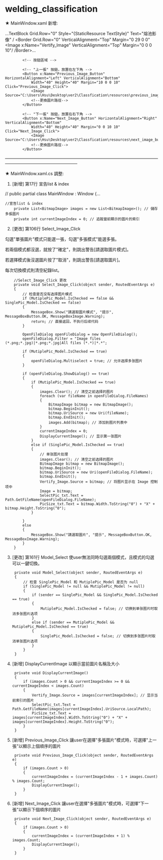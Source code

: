# welding_classification

★ MainWindow.xaml 新增:



...TextBlock Grid.Row="0" Style="{StaticResource TextStyle}" Text="熔池影像" /
<Border Grid.Row="0" VerticalAlignment="Top" Margin="0 29 0 0"
<Image x:Name="Vertify_Image" VerticalAlignment="Top" Margin="0 0 0 10"/ /Border>...


           
            <!-- 按鈕區域 -->

            <!-- "上一張" 按鈕，放置在左下角 -->
            <Button x:Name="Previous_Image_Button" HorizontalAlignment="Left" VerticalAlignment="Bottom" 
                Width="40" Height="40" Margin="10 0 0 10" Click="Previous_Image_Click">
                <Image Source="C:\Users\Hsu\Desktop\ver2\Classfication\resources\previous_image_button.png"/>
                <!--更換圖片路徑-->
            </Button>

            <!-- "下一張" 按鈕，放置在右下角 -->
            <Button x:Name="Next_Image_Button" HorizontalAlignment="Right" VerticalAlignment="Bottom" 
                Width="40" Height="40" Margin="0 0 10 10" Click="Next_Image_Click">
                <Image Source="C:\Users\Hsu\Desktop\ver2\Classfication\resources\next_image_buttom.png"/>
                <!--更換圖片路徑-->
            </Button>


—————————————————————————————————————————————————————

★ MainWindow.xaml.cs 調整:


1. [新增] 第17行 宣告list & index

//  public partial class MainWindow : Window {...

	//宣告list & index
        private List<BitmapImage> images = new List<BitmapImage>(); // 儲存多張圖片
        private int currentImageIndex = 0; // 追蹤當前顯示的圖片的索引


2. [更改] 第106行 Select_Image_Click

勾選"單張圖片"模式只能選一張，勾選"多張模式"能選多張。

若兩個模式都沒選，就按了"確定"，則跳出警告[請選取圖片模式]。

若選擇模式後沒選圖片按了"取消"，則跳出警告[請選取圖片]。

每次切換模式則清空紀錄list。

        //Select_Image_Click 更改
        private void Select_Image_Click(object sender, RoutedEventArgs e)
        {
            // 检查是否没有选择图片模式
            if (MutiplePic_Model.IsChecked == false && SinglePic_Model.IsChecked == false)
            {
                MessageBox.Show("請選取圖片模式", "提示", MessageBoxButton.OK, MessageBoxImage.Warning);
                return; // 直接返回，不执行后续代码
            }

            OpenFileDialog openFileDialog = new OpenFileDialog();
            openFileDialog.Filter = "Image files (*.png;*.jpg)|*.png;*.jpg|All files (*.*)|*.*";

            if (MutiplePic_Model.IsChecked == true)
            {
                openFileDialog.Multiselect = true; // 允许选择多张图片
            }

            if (openFileDialog.ShowDialog() == true)
            {
                if (MutiplePic_Model.IsChecked == true)
                {
                    images.Clear(); // 清空之前选择的图片
                    foreach (var fileName in openFileDialog.FileNames)
                    {
                        BitmapImage bitmap = new BitmapImage();
                        bitmap.BeginInit();
                        bitmap.UriSource = new Uri(fileName);
                        bitmap.EndInit();
                        images.Add(bitmap); // 添加到图片列表中
                    }
                    currentImageIndex = 0;
                    DisplayCurrentImage(); // 显示第一张图片
                }
                else if (SinglePic_Model.IsChecked == true)
                {
                    // 单张图片处理
                    images.Clear(); // 清空之前选择的图片
                    BitmapImage bitmap = new BitmapImage();
                    bitmap.BeginInit();
                    bitmap.UriSource = new Uri(openFileDialog.FileName);
                    bitmap.EndInit();
                    Vertify_Image.Source = bitmap; // 将图片显示在 Image 控制项中
                    Image = bitmap;
                    SelectPic_txt.Text = Path.GetFileName(openFileDialog.FileName);
                    PicSize_txt.Text = bitmap.Width.ToString("0") + "X" + bitmap.Height.ToString("0");
                }
  
            }
            else
            {
                MessageBox.Show("請選取圖片", "提示", MessageBoxButton.OK, MessageBoxImage.Warning);
            }
        }


3. [更改] 第161行 Model_Select 使user無法同時勾選兩個模式，且模式的勾選可以一鍵切換。

        private void Model_Select(object sender, RoutedEventArgs e)
        {
            // 检查 SinglePic_Model 和 MutiplePic_Model 是否为 null
            if (SinglePic_Model != null && MutiplePic_Model != null)
            {
                if (sender == SinglePic_Model && SinglePic_Model.IsChecked == true)
                {
                    MutiplePic_Model.IsChecked = false; // 切换到单张图片时取消多张图片选项
                }
                else if (sender == MutiplePic_Model && MutiplePic_Model.IsChecked == true)
                {
                    SinglePic_Model.IsChecked = false; // 切换到多张图片时取消单张图片选项
                }
            }
        }

4. [新增] DisplayCurrentImage 以顯示當前圖片名稱及大小

        private void DisplayCurrentImage()
        {
            if (images.Count > 0 && currentImageIndex >= 0 && currentImageIndex < images.Count)
            {
                Vertify_Image.Source = images[currentImageIndex]; // 显示当前索引的图片
                SelectPic_txt.Text = Path.GetFileName(images[currentImageIndex].UriSource.LocalPath);
                PicSize_txt.Text = images[currentImageIndex].Width.ToString("0") + "X" + images[currentImageIndex].Height.ToString("0");
            }
        }


5. [新增] Previous_Image_Click 讓user在選擇"多張圖片"模式時，可選擇"上一張"以顯示上個順序的圖片

        private void Previous_Image_Click(object sender, RoutedEventArgs e)
        {
            if (images.Count > 0)
            {
                currentImageIndex = (currentImageIndex - 1 + images.Count) % images.Count;
                DisplayCurrentImage();
            }
        }

6. [新增] Next_Image_Click 讓user在選擇"多張圖片"模式時，可選擇"下一張"以顯示下個順序的圖片

        private void Next_Image_Click(object sender, RoutedEventArgs e)
        {
            if (images.Count > 0)
            {
                currentImageIndex = (currentImageIndex + 1) % images.Count;
                DisplayCurrentImage();
            }
        }
